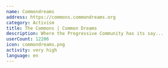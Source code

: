 ```yaml
---
name: Commondreams
address: https://commons.commondreams.org
category: Activism
title: The Commons | Common Dreams
description: Where the Progressive Community has its say...
userCount: 12206
icon: commondreams.png
activity: very high
language: en
---
```

